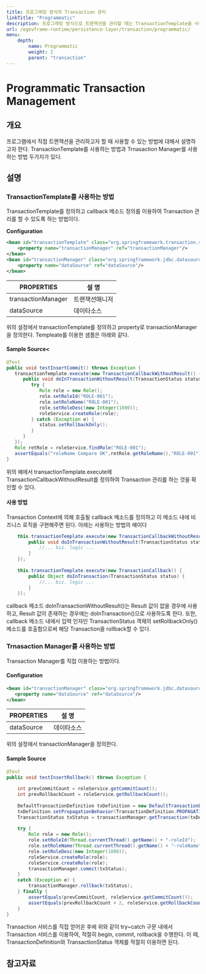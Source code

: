 ```yaml
---
title: 프로그래밍 방식의 Transaction 관리
linkTitle: "Programmatic"
description: 프로그래밍 방식으로 트랜잭션을 관리할 때는 TransactionTemplate을 사용하거나 Transaction Manager를 사용하는 방법이 있다. TransactionTemplate은 콜백 메소드를 정의해 트랜잭션을 처리하는 방법을 제공한다.
url: /egovframe-runtime/persistence-layer/transaction/programmatic/
menu:
    depth:
        name: Programmatic
        weight: 2
        parent: "transaction"
---
```

# Programmatic Transaction Management

## 개요
프로그램에서 직접 트랜잭션을 관리하고자 할 때 사용할 수 있는 방법에 대해서 설명하고자 한다. TransactionTemplate를 사용하는 방법과 Trnasaction Manager를 사용하는 방법 두가지가 있다.

## 설명
### TransactionTemplate를 사용하는 방법
TransactionTemplate를 정의하고 callback 메소드 정의를 이용하여 Transaction 관리를 할 수 있도록 하는 방법이다.

<b>Configuration</b>

```xml
<bean id="transactionTemplate" class="org.springframework.transaction.support.TransactionTemplate">
    <property name="transactionManager" ref="transactionManager"/>
</bean>
<bean id="transactionManager" class="org.springframework.jdbc.datasource.DataSourceTransactionManager">
    <property name="dataSource" ref="dataSource"/>
</bean>
```

| PROPERTIES         | 설 명     |
| ------------------ | ------- |
| transactionManager | 트랜잭션매니저 |
| dataSource         | 데이타소스   |

위의 설정에서 transactionTemplate를 정의하고 property로 transactionManager을 정의한다. Templeate를 이용한 샘플은 아래와 같다.

#### Sample Source<

```java
@Test
public void testInsertCommit() throws Exception {
   transactionTemplate.execute(new TransactionCallbackWithoutResult() {
      public void doInTransactionWithoutResult(TransactionStatus status) {
         try {
            Role role = new Role();
            role.setRoleId("ROLE-001");
            role.setRoleName("ROLE-001");
            role.setRoleDesc(new Integer(1000));
            roleService.createRole(role);
         } catch (Exception e) {
            status.setRollbackOnly();
         }
      }
   });		
   Role retRole = roleService.findRole("ROLE-001");		
   assertEquals("roleName Compare OK",retRole.getRoleName(),"ROLE-001");
}
```

위의 예에서 transactionTemplate.execute에 TransactionCallbackWithoutResult를 정의하여 Transaction 관리를 하는 것을 확인할 수 있다.

#### 사용 방법

Transaction Context에 의해 호출될 callback 메소드를 정의하고 이 메소드 내에 비즈니스 로직을 구현해주면 된다. 아래는 사용하는 방법의 예이다

```java
    this.transactionTemplate.execute(new TransactionCallbackWithoutResult() {                
        public void doInTransactionWithoutResult(TransactionStatus status) {                    
            //... biz. logic ...       
        }
    });
 
    this.transactionTemplate.execute(new TransactionCallback() {                
        public Object doInTransaction(TransactionStatus status) {                    
            //... biz. logic ...       
        }
    });
```

callback 메소드 doInTransactionWithoutResult()는 Result 값이 없을 경우에 사용하고, Result 값이 존재하는 경우에는 doInTransaction()으로 사용하도록 한다. 또한, callback 메소드 내에서 입력 인자인 TransactionStatus 객체의 setRollbackOnly() 메소드를 호출함으로써 해당 Transaction을 rollback할 수 있다.

### Trnasaction Manager를 사용하는 방법
Transaction Manager를 직접 이용하는 방법이다.

#### Configuration

```xml
<bean id="transactionManager" class="org.springframework.jdbc.datasource.DataSourceTransactionManager">
   <property name="dataSource" ref="dataSource"/>
</bean>
```

| PROPERTIES | 설 명      |
| ---------- | -------- |
| dataSource | 데이타소스 |

위의 설정에서 transactionManager을 정의한다.

#### Sample Source

```java
@Test
public void testInsertRollback() throws Exception {
 
    int prevCommitCount = roleService.getCommitCount();
    int prevRollbackCount = roleService.getRollbackCount();
 
    DefaultTransactionDefinition txDefinition = new DefaultTransactionDefinition();
    txDefinition.setPropagationBehavior(TransactionDefinition.PROPAGATION_REQUIRED);
    TransactionStatus txStatus = transactionManager.getTransaction(txDefinition);
 
    try {
        Role role = new Role();
        role.setRoleId(Thread.currentThread().getName() + "-roleId");
        role.setRoleName(Thread.currentThread().getName() + "-roleName");
        role.setRoleDesc(new Integer(1000));
        roleService.createRole(role);
        roleService.createRole(role);
        transactionManager.commit(txStatus);		
    } 
    catch (Exception e) {
        transactionManager.rollback(txStatus);
    } finally {
        assertEquals(prevCommitCount, roleService.getCommitCount());
        assertEquals(prevRollbackCount + 2, roleService.getRollbackCount());
    }
}
```

Transaction 서비스를 직접 얻어온 후에 위와 같이 try~catch 구문 내에서 Transaction 서비스를 이용하여, 적절히 begin, commit, rollback을 수행한다. 이 때, TransactionDefinition와 TransactionStatus 객체를 적절히 이용하면 된다.

## 참고자료